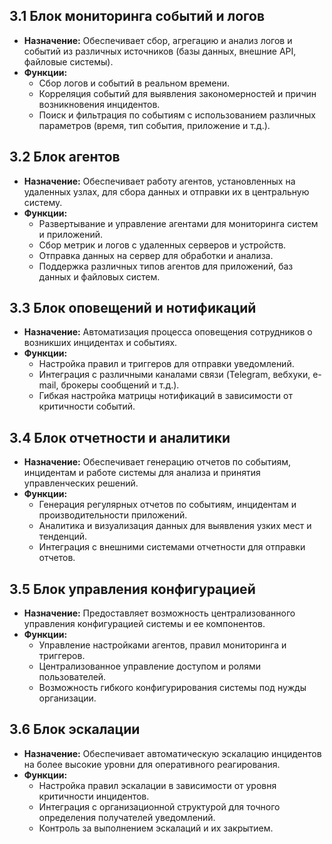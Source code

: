 ## 3.1 Блок мониторинга событий и логов

*   **Назначение:** Обеспечивает сбор, агрегацию и анализ логов и событий из различных источников (базы данных, внешние API, файловые системы).
*   **Функции:**
    *   Сбор логов и событий в реальном времени.
    *   Корреляция событий для выявления закономерностей и причин возникновения инцидентов.
    *   Поиск и фильтрация по событиям с использованием различных параметров (время, тип события, приложение и т.д.).

## 3.2 Блок агентов

*   **Назначение:** Обеспечивает работу агентов, установленных на удаленных узлах, для сбора данных и отправки их в центральную систему.
*   **Функции:**
    *   Развертывание и управление агентами для мониторинга систем и приложений.
    *   Сбор метрик и логов с удаленных серверов и устройств.
    *   Отправка данных на сервер для обработки и анализа.
    *   Поддержка различных типов агентов для приложений, баз данных и файловых систем.

## 3.3 Блок оповещений и нотификаций

*   **Назначение:** Автоматизация процесса оповещения сотрудников о возникших инцидентах и событиях.
*   **Функции:**
    *   Настройка правил и триггеров для отправки уведомлений.
    *   Интеграция с различными каналами связи (Telegram, вебхуки, e-mail, брокеры сообщений и т.д.).
    *   Гибкая настройка матрицы нотификаций в зависимости от критичности событий.

## 3.4 Блок отчетности и аналитики

*   **Назначение:** Обеспечивает генерацию отчетов по событиям, инцидентам и работе системы для анализа и принятия управленческих решений.
*   **Функции:**
    *   Генерация регулярных отчетов по событиям, инцидентам и производительности приложений.
    *   Аналитика и визуализация данных для выявления узких мест и тенденций.
    *   Интеграция с внешними системами отчетности для отправки отчетов.

## 3.5 Блок управления конфигурацией

*   **Назначение:** Предоставляет возможность централизованного управления конфигурацией системы и ее компонентов.
*   **Функции:**
    *   Управление настройками агентов, правил мониторинга и триггеров.
    *   Централизованное управление доступом и ролями пользователей.
    *   Возможность гибкого конфигурирования системы под нужды организации.

## 3.6 Блок эскалации

*   **Назначение:** Обеспечивает автоматическую эскалацию инцидентов на более высокие уровни для оперативного реагирования.
*   **Функции:**
    *   Настройка правил эскалации в зависимости от уровня критичности инцидентов.
    *   Интеграция с организационной структурой для точного определения получателей уведомлений.
    *   Контроль за выполнением эскалаций и их закрытием.